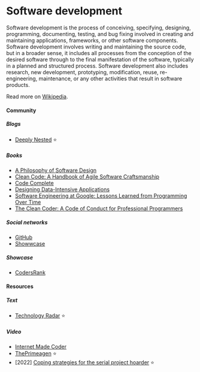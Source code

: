 # Software development

Software development is the process of conceiving, specifying, designing, programming, documenting, testing, and bug fixing involved in creating and maintaining applications, frameworks, or other software components. Software development involves writing and maintaining the source code, but in a broader sense, it includes all processes from the conception of the desired software through to the final manifestation of the software, typically in a planned and structured process. Software development also includes research, new development, prototyping, modification, reuse, re-engineering, maintenance, or any other activities that result in software products.

Read more on [Wikipedia](https://en.wikipedia.org/wiki/Software_development).

#### Community

##### Blogs
- [Deeply Nested](https://nested.substack.com) ⭐

##### Books
- [A Philosophy of Software Design](https://www.goodreads.com/book/show/39996759-a-philosophy-of-software-design)
- [Clean Code: A Handbook of Agile Software Craftsmanship](https://www.goodreads.com/book/show/3735293-clean-code)
- [Code Complete](https://www.goodreads.com/book/show/4845.Code_Complete)
- [Designing Data-Intensive Applications](https://dataintensive.net)
- [Software Engineering at Google: Lessons Learned from Programming Over Time](https://www.goodreads.com/book/show/48816586-software-engineering-at-google)
- [The Clean Coder: A Code of Conduct for Professional Programmers](https://www.goodreads.com/book/show/10284614-the-clean-coder)

##### Social networks
- [GitHub](https://github.com)
- [Showwcase](https://www.showwcase.com)

##### Showcase
- [CodersRank](https://codersrank.io)

#### Resources

##### Text
- [Technology Radar](https://www.thoughtworks.com/radar) ⭐

##### Video
- [Internet Made Coder](https://www.youtube.com/channel/UCcJQ96WlEhJ0Ve0SLmU310Q)
- [ThePrimeagen](https://www.youtube.com/channel/UC8ENHE5xdFSwx71u3fDH5Xw) ⭐
- [2022] [Coping strategies for the serial project hoarder](https://simonwillison.net/2022/Nov/26/productivity) ⭐
